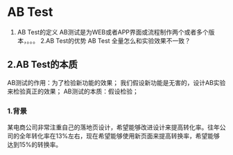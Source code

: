 AB Test
================================
1. AB Test的定义
AB测试是为WEB或者APP界面或流程制作两个或者多个版本，。。。
2.AB Test的优势
AB Test 全量怎么和实验效果不一致？
## 2.AB Test的本质
AB测试的作用：为了检验新功能的效果；
我们假设新功能是无害的，设计AB实验来检验真正的效果；
AB测试的本质：假设检验；


### 1.背景
某电商公司非常注重自己的落地页设计，希望能够改进设计来提高转化率。往年公司的全年转化率在13%左右，现在希望能够使用新页面来提高转换率，希望能够达到15%的转换率。

